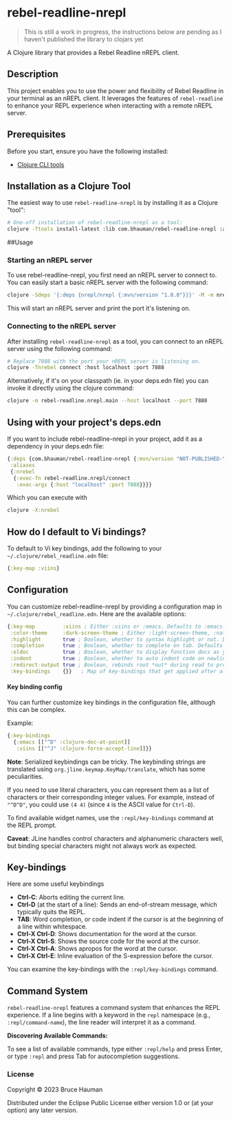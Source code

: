 # rebel-readline-nrepl

> This is still a work in progress, the instructions below are pending
> as I haven't published the library to clojars yet

A Clojure library that provides a Rebel Readline nREPL client.

## Description
This project enables you to use the power and flexibility of Rebel
Readline in your terminal as an nREPL client. It leverages the
features of `rebel-readline` to enhance your REPL experience when
interacting with a remote nREPL server.

## Prerequisites
Before you start, ensure you have the following installed:

* [Clojure CLI tools](https://clojure.org/guides/install_clojure)

## Installation as a Clojure Tool

The easiest way to use `rebel-readline-nrepl` is by installing it as a
Clojure "tool":

```bash
# One-off installation of rebel-readline-nrepl as a tool:
clojure -Ttools install-latest :lib com.bhauman/rebel-readline-nrepl :as nrebel
```

##Usage

### Starting an nREPL server

To use rebel-readline-nrepl, you first need an nREPL server to connect
to. You can easily start a basic nREPL server with the following
command:

```bash
clojure -Sdeps '{:deps {nrepl/nrepl {:mvn/version "1.0.0"}}}' -M -m nrepl.cmdline --port 7888
```

This will start an nREPL server and print the port it's listening on.

### Connecting to the nREPL server

After installing `rebel-readline-nrepl` as a tool, you can connect to
an nREPL server using the following command:

```bash
# Replace 7888 with the port your nREPL server is listening on.
clojure -Tnrebel connect :host localhost :port 7888
```

Alternatively, if it's on your classpath (ie. in your deps.edn file)
you can invoke it directly using the clojure command:

```bash
clojure -m rebel-readline.nrepl.main --host localhost --port 7888
```

## Using with your project's deps.edn

If you want to include rebel-readline-nrepl in your project, add it as
a dependency in your deps.edn file:

```clojure
{:deps {com.bhauman/rebel-readline-nrepl {:mvn/version "NOT-PUBLISHED-YET"}}
 :aliases
 {:nrebel
  {:exec-fn rebel-readline.nrepl/connect
   :exec-args {:host "localhost" :port 7888}}}}
```

Which you can execute with 

```bash
clojure -X:nrebel 
```

## How do I default to Vi bindings?

To default to Vi key bindings, add the following to your
`~/.clojure/rebel_readline.edn` file:

```clojure
{:key-map :viins}
```

## Configuration
You can customize rebel-readline-nrepl by providing a configuration
map in `~/.clojure/rebel_readline.edn`. Here are the available options:

```clojure
{:key-map         :viins ; Either :viins or :emacs. Defaults to :emacs.
 :color-theme     :dark-screen-theme ; Either :light-screen-theme, :natural-screen-theme or :dark-screen-theme.
 :highlight       true ; Boolean, whether to syntax highlight or not. Defaults to true.
 :completion      true ; Boolean, whether to complete on tab. Defaults to true.
 :eldoc           true ; Boolean, whether to display function docs as you type. Defaults to true.
 :indent          true ; Boolean, whether to auto indent code on newline. Defaults to true.
 :redirect-output true ; Boolean, rebinds root *out* during read to protect linereader. Defaults to true.
 :key-bindings    {}}   ; Map of key-bindings that get applied after all other key bindings have been applied.
```


#### Key binding config

You can further customize key bindings in the configuration file,
although this can be complex.

Example:

```clojure
{:key-bindings 
  {:emacs [["^D" :clojure-doc-at-point]] 
   :viins [["^J" :clojure-force-accept-line]]}}
```

**Note**: Serialized keybindings can be tricky. The keybinding strings are
translated using `org.jline.keymap.KeyMap/translate`, which has some
peculiarities.

If you need to use literal characters, you can represent them as a
list of characters or their corresponding integer values. For example,
instead of `"^D^D"`, you could use `(4 4)` (since `4` is the ASCII value for
`Ctrl-D`).

To find available widget names, use the `:repl/key-bindings` command at
the REPL prompt.

**Caveat**: JLine handles control characters and alphanumeric characters
well, but binding special characters might not always work as
expected.

## Key-bindings

Here are some useful keybindings

* **Ctrl-C**: Aborts editing the current line.
* **Ctrl-D** (at the start of a line): Sends an end-of-stream message, which typically quits the REPL.
* **TAB**: Word completion, or code indent if the cursor is at the beginning of a line within whitespace.
* **Ctrl-X Ctrl-D**: Shows documentation for the word at the cursor.
* **Ctrl-X Ctrl-S**: Shows the source code for the word at the cursor.
* **Ctrl-X Ctrl-A**: Shows apropos for the word at the cursor.
* **Ctrl-X Ctrl-E**: Inline evaluation of the S-expression before the cursor.

You can examine the key-bindings with the `:repl/key-bindings` command.

## Command System

`rebel-readline-nrepl` features a command system that enhances the
REPL experience.  If a line begins with a keyword in the `repl`
namespace (e.g., `:repl/command-name`), the line reader will interpret
it as a command.

**Discovering Available Commands:**

To see a list of available commands, type either `:repl/help` and
press Enter, or type `:repl` and press Tab for autocompletion
suggestions.


### License
Copyright © 2023 Bruce Hauman

Distributed under the Eclipse Public License either version 1.0 or (at your option) any later version.




